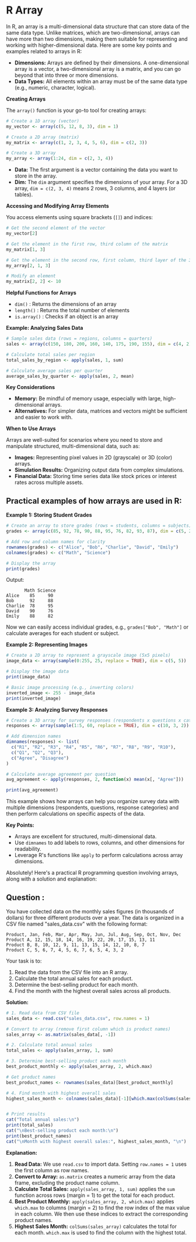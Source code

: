 # R Array

In R, an array is a multi-dimensional data structure that can store data of the same data type. Unlike matrices, which are two-dimensional, arrays can have more than two dimensions, making them suitable for representing and working with higher-dimensional data. Here are some key points and examples related to arrays in R:


* **Dimensions:**  Arrays are defined by their dimensions. A one-dimensional array is a vector, a two-dimensional array is a matrix, and you can go beyond that into three or more dimensions.
* **Data Types:** All elements within an array must be of the same data type (e.g., numeric, character, logical).

**Creating Arrays**

The `array()` function is your go-to tool for creating arrays:

```R
# Create a 1D array (vector)
my_vector <- array(c(5, 12, 8, 3), dim = 1)

# Create a 2D array (matrix)
my_matrix <- array(c(1, 2, 3, 4, 5, 6), dim = c(2, 3)) 

# Create a 3D array
my_array <- array(1:24, dim = c(2, 3, 4)) 
```

* **Data:** The first argument is a vector containing the data you want to store in the array.
* **Dim:** The `dim` argument specifies the dimensions of your array. For a 3D array, `dim = c(2, 3, 4)` means 2 rows, 3 columns, and 4 layers (or tables).

**Accessing and Modifying Array Elements**

You access elements using square brackets (`[]`) and indices:

```R
# Get the second element of the vector
my_vector[2]

# Get the element in the first row, third column of the matrix
my_matrix[1, 3]

# Get the element in the second row, first column, third layer of the 3D array
my_array[2, 1, 3] 

# Modify an element
my_matrix[2, 2] <- 10 
```

**Helpful Functions for Arrays**

* `dim()` : Returns the dimensions of an array
* `length()` : Returns the total number of elements
* `is.array()` : Checks if an object is an array

**Example: Analyzing Sales Data**

```R
# Sample sales data (rows = regions, columns = quarters)
sales <- array(c(150, 180, 200, 160, 140, 175, 190, 155), dim = c(4, 2))

# Calculate total sales per region
total_sales_by_region <- apply(sales, 1, sum)

# Calculate average sales per quarter
average_sales_by_quarter <- apply(sales, 2, mean)
```

**Key Considerations**

* **Memory:** Be mindful of memory usage, especially with large, high-dimensional arrays.
* **Alternatives:** For simpler data, matrices and vectors might be sufficient and easier to work with.


**When to Use Arrays**

Arrays are well-suited for scenarios where you need to store and manipulate structured, multi-dimensional data, such as:

* **Images:**  Representing pixel values in 2D (grayscale) or 3D (color) arrays.
* **Simulation Results:** Organizing output data from complex simulations.
* **Financial Data:** Storing time series data like stock prices or interest rates across multiple assets.

## Practical examples of how arrays are used in R:

**Example 1: Storing Student Grades**

```R
# Create an array to store grades (rows = students, columns = subjects)
grades <- array(c(85, 92, 78, 90, 88, 95, 76, 82, 93, 87), dim = c(5, 2))

# Add row and column names for clarity
rownames(grades) <- c("Alice", "Bob", "Charlie", "David", "Emily")
colnames(grades) <- c("Math", "Science")

# Display the array
print(grades)
```

Output:

```
       Math Science
Alice    85     90
Bob      92     88
Charlie  78     95
David    90     76
Emily    88     82
```

Now we can easily access individual grades, e.g., `grades["Bob", "Math"]` or calculate averages for each student or subject.

**Example 2: Representing Images**

```R
# Create a 2D array to represent a grayscale image (5x5 pixels)
image_data <- array(sample(0:255, 25, replace = TRUE), dim = c(5, 5))

# Display the image data
print(image_data)

# Basic image processing (e.g., inverting colors)
inverted_image <- 255 - image_data
print(inverted_image)
```

**Example 3: Analyzing Survey Responses**

```R
# Create a 3D array for survey responses (respondents x questions x categories)
responses <- array(sample(1:5, 60, replace = TRUE), dim = c(10, 3, 2))

# Add dimension names
dimnames(responses) <- list(
  c("R1", "R2", "R3", "R4", "R5", "R6", "R7", "R8", "R9", "R10"),
  c("Q1", "Q2", "Q3"),
  c("Agree", "Disagree")
)

# Calculate average agreement per question
avg_agreement <- apply(responses, 2, function(x) mean(x[, "Agree"]))

print(avg_agreement)
```

This example shows how arrays can help you organize survey data with multiple dimensions (respondents, questions, response categories) and then perform calculations on specific aspects of the data.

**Key Points:**

* Arrays are excellent for structured, multi-dimensional data.
* Use `dimnames` to add labels to rows, columns, and other dimensions for readability.
* Leverage R's functions like `apply` to perform calculations across array dimensions.


Absolutely! Here's a practical R programming question involving arrays, along with a solution and explanation:

## Question :

You have collected data on the monthly sales figures (in thousands of dollars) for three different products over a year. The data is organized in a CSV file named "sales_data.csv" with the following format:

```
Product, Jan, Feb, Mar, Apr, May, Jun, Jul, Aug, Sep, Oct, Nov, Dec
Product A, 12, 15, 18, 14, 16, 19, 22, 20, 17, 15, 13, 11
Product B, 8, 10, 12, 9, 11, 13, 15, 14, 12, 10, 8, 7
Product C, 5, 6, 7, 4, 5, 6, 7, 6, 5, 4, 3, 2
```

Your task is to:

1. Read the data from the CSV file into an R array.
2. Calculate the total annual sales for each product.
3. Determine the best-selling product for each month.
4. Find the month with the highest overall sales across all products.

**Solution:**

```R
# 1. Read data from CSV file
sales_data <- read.csv("sales_data.csv", row.names = 1)

# Convert to array (remove first column which is product names)
sales_array <- as.matrix(sales_data[, -1])

# 2. Calculate total annual sales
total_sales <- apply(sales_array, 1, sum)

# 3. Determine best-selling product each month
best_product_monthly <- apply(sales_array, 2, which.max)

# Get product names
best_product_names <- rownames(sales_data)[best_product_monthly]

# 4. Find month with highest overall sales
highest_sales_month <- colnames(sales_data)[-1][which.max(colSums(sales_array))]


# Print results
cat("Total annual sales:\n")
print(total_sales)
cat("\nBest-selling product each month:\n")
print(best_product_names)
cat("\nMonth with highest overall sales:", highest_sales_month, "\n")
```



**Explanation:**

1. **Read Data:** We use `read.csv` to import data. Setting `row.names = 1` uses the first column as row names.
2. **Convert to Array:**  `as.matrix` creates a numeric array from the data frame, excluding the product name column.
3. **Calculate Total Sales:** `apply(sales_array, 1, sum)` applies the `sum` function across rows (margin = 1) to get the total for each product.
4. **Best Product Monthly:** `apply(sales_array, 2, which.max)` applies `which.max` to columns (margin = 2) to find the row index of the max value in each column. We then use these indices to extract the corresponding product names.
5. **Highest Sales Month:** `colSums(sales_array)` calculates the total for each month. `which.max` is used to find the column with the highest total.


